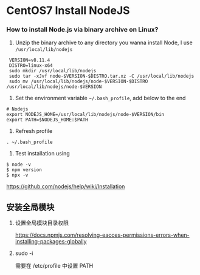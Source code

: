 # CentOS7 Install NodeJS

### How to install Node.js via binary archive on Linux?

1. Unzip the binary archive to any directory you wanna install Node, I use `/usr/local/lib/nodejs`

```
 VERSION=v8.11.4
 DISTRO=linux-x64
 sudo mkdir /usr/local/lib/nodejs
 sudo tar -xJvf node-$VERSION-$DISTRO.tar.xz -C /usr/local/lib/nodejs 
 sudo mv /usr/local/lib/nodejs/node-$VERSION-$DISTRO /usr/local/lib/nodejs/node-$VERSION
```

1. Set the environment variable `~/.bash_profile`, add below to the end

```
# Nodejs
export NODEJS_HOME=/usr/local/lib/nodejs/node-$VERSION/bin
export PATH=$NODEJS_HOME:$PATH
```

1. Refresh profile 

```
. ~/.bash_profile
```

1. Test installation using

```
$ node -v
$ npm version
$ npx -v
```

https://github.com/nodejs/help/wiki/Installation

## 安装全局模块

1. 设置全局模块目录权限

   https://docs.npmjs.com/resolving-eacces-permissions-errors-when-installing-packages-globally

2. sudo -i 

   需要在 /etc/profile 中设置 PATH

